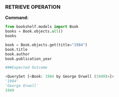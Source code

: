 ### RETRIEVE OPERATION
**Command:**
```python
from bookshelf.models import Book
books = Book.objects.all()
books

book = Book.objects.get(title="1984")
book.title
book.author
book.publication_year

###Expected Outcome

<QuerySet [<Book: 1984 by George Orwell (1949)>]>
'1984'
'George Orwell'
1949
